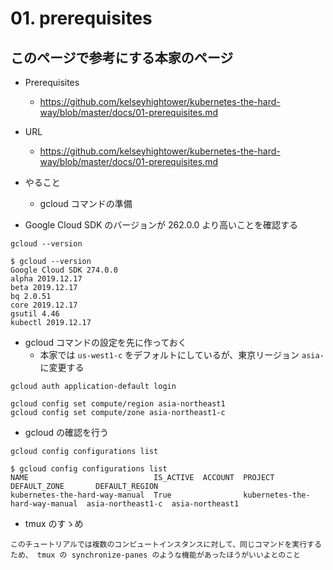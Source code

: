 # 01. prerequisites

## このページで参考にする本家のページ

+ Prerequisites
  + https://github.com/kelseyhightower/kubernetes-the-hard-way/blob/master/docs/01-prerequisites.md

+ URL
  + https://github.com/kelseyhightower/kubernetes-the-hard-way/blob/master/docs/01-prerequisites.md
+ やること
  + gcloud コマンドの準備

+ Google Cloud SDK のバージョンが 262.0.0 より高いことを確認する

```
gcloud --version
```
```
$ gcloud --version
Google Cloud SDK 274.0.0
alpha 2019.12.17
beta 2019.12.17
bq 2.0.51
core 2019.12.17
gsutil 4.46
kubectl 2019.12.17
```

+ gcloud コマンドの設定を先に作っておく
  + 本家では `us-west1-c` をデフォルトにしているが、東京リージョン `asia-` に変更する

```
gcloud auth application-default login
```
```
gcloud config set compute/region asia-northeast1
gcloud config set compute/zone asia-northeast1-c
```

+ gcloud の確認を行う

```
gcloud config configurations list
```
```
$ gcloud config configurations list
NAME                            IS_ACTIVE  ACCOUNT  PROJECT                         DEFAULT_ZONE       DEFAULT_REGION
kubernetes-the-hard-way-manual  True                kubernetes-the-hard-way-manual  asia-northeast1-c  asia-northeast1
```

+ tmux のすゝめ

```
このチュートリアルでは複数のコンピュートインスタンスに対して、同じコマンドを実行するため、 tmux の synchronize-panes のような機能があったほうがいいよとのこと
```
